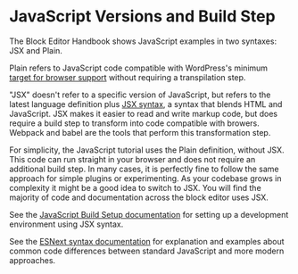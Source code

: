 # JavaScript Versions and Build Step

The Block Editor Handbook shows JavaScript examples in two syntaxes: JSX and Plain.

Plain refers to JavaScript code compatible with WordPress's minimum [target for browser support](https://make.wordpress.org/core/handbook/best-practices/browser-support/) without requiring a transpilation step.

"JSX" doesn't refer to a specific version of JavaScript, but refers to the latest language definition plus
[JSX syntax](https://reactjs.org/docs/introducing-jsx.html), a syntax that blends HTML and JavaScript. JSX makes it easier to read and write markup code, but does require a build step to transform into code compatible with browers. Webpack and babel are the tools that perform this transformation step.

For simplicity, the JavaScript tutorial uses the Plain definition, without JSX. This code can run straight in your browser and does not require an additional build step. In many cases, it is perfectly fine to follow the same approach for simple plugins or experimenting. As your codebase grows in complexity it might be a good idea to switch to JSX. You will find the majority of code and documentation across the block editor uses JSX.

See the [JavaScript Build Setup documentation](/docs/how-to-guides/javascript/js-build-setup.md) for setting up a development environment using JSX syntax.

See the [ESNext syntax documentation](/docs/how-to-guides/javascript/esnext-js.md) for explanation and examples about common code differences between standard JavaScript and more modern approaches.
